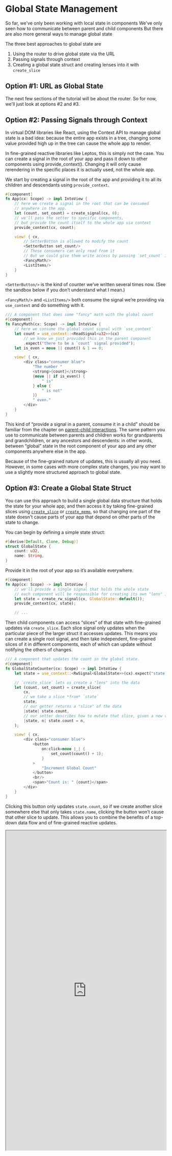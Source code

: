 # Global State Management

So far, we've only been working with local state in components
We've only seen how to communicate between parent and child components
But there are also more general ways to manage global state

The three best approaches to global state are

1. Using the router to drive global state via the URL
2. Passing signals through context
3. Creating a global state struct and creating lenses into it with `create_slice`

## Option #1: URL as Global State

The next few sections of the tutorial will be about the router.
So for now, we'll just look at options #2 and #3.

## Option #2: Passing Signals through Context

In virtual DOM libraries like React, using the Context API to manage global
state is a bad idea: because the entire app exists in a tree, changing
some value provided high up in the tree can cause the whole app to render.

In fine-grained reactive libraries like Leptos, this is simply not the case.
You can create a signal in the root of your app and pass it down to other
components using provide_context(). Changing it will only cause rerendering
in the specific places it is actually used, not the whole app.

We start by creating a signal in the root of the app and providing it to
all its children and descendants using `provide_context`.

```rust
#[component]
fn App(cx: Scope) -> impl IntoView {
    // here we create a signal in the root that can be consumed
    // anywhere in the app.
    let (count, set_count) = create_signal(cx, 0);
    // we'll pass the setter to specific components,
    // but provide the count itself to the whole app via context
    provide_context(cx, count);

    view! { cx,
        // SetterButton is allowed to modify the count
        <SetterButton set_count/>
        // These consumers can only read from it
        // But we could give them write access by passing `set_count` if we wanted
        <FancyMath/>
        <ListItems/>
    }
}
```

`<SetterButton/>` is the kind of counter we’ve written several times now.
(See the sandbox below if you don’t understand what I mean.)

`<FancyMath/>` and `<ListItems/>` both consume the signal we’re providing via
`use_context` and do something with it.

```rust
/// A component that does some "fancy" math with the global count
#[component]
fn FancyMath(cx: Scope) -> impl IntoView {
    // here we consume the global count signal with `use_context`
    let count = use_context::<ReadSignal<u32>>(cx)
        // we know we just provided this in the parent component
        .expect("there to be a `count` signal provided");
    let is_even = move || count() & 1 == 0;

    view! { cx,
        <div class="consumer blue">
            "The number "
            <strong>{count}</strong>
            {move || if is_even() {
                " is"
            } else {
                " is not"
            }}
            " even."
        </div>
    }
}
```

This kind of “provide a signal in a parent, consume it in a child” should be familiar
from the chapter on [parent-child interactions](./view/08_parent_child.md). The same
pattern you use to communicate between parents and children works for grandparents and
grandchildren, or any ancestors and descendents: in other words, between “global” state
in the root component of your app and any other components anywhere else in the app.

Because of the fine-grained nature of updates, this is usually all you need. However,
in some cases with more complex state changes, you may want to use a slightly more
structured approach to global state.

## Option #3: Create a Global State Struct

You can use this approach to build a single global data structure
that holds the state for your whole app, and then access it by
taking fine-grained slices using
[`create_slice`](https://docs.rs/leptos/latest/leptos/fn.create_slice.html)
or [`create_memo`](https://docs.rs/leptos/latest/leptos/fn.create_memo.html),
so that changing one part of the state doesn't cause parts of your
app that depend on other parts of the state to change.

You can begin by defining a simple state struct:

```rust
#[derive(Default, Clone, Debug)]
struct GlobalState {
    count: u32,
    name: String,
}
```

Provide it in the root of your app so it’s available everywhere.

```rust
#[component]
fn App(cx: Scope) -> impl IntoView {
    // we'll provide a single signal that holds the whole state
    // each component will be responsible for creating its own "lens" into it
    let state = create_rw_signal(cx, GlobalState::default());
    provide_context(cx, state);

    // ...
```

Then child components can access “slices” of that state with fine-grained
updates via `create_slice`. Each slice signal only updates when the particular
piece of the larger struct it accesses updates. This means you can create a single
root signal, and then take independent, fine-grained slices of it in different
components, each of which can update without notifying the others of changes.

```rust
/// A component that updates the count in the global state.
#[component]
fn GlobalStateCounter(cx: Scope) -> impl IntoView {
    let state = use_context::<RwSignal<GlobalState>>(cx).expect("state to have been provided");

    // `create_slice` lets us create a "lens" into the data
    let (count, set_count) = create_slice(
        cx,
        // we take a slice *from* `state`
        state,
        // our getter returns a "slice" of the data
        |state| state.count,
        // our setter describes how to mutate that slice, given a new value
        |state, n| state.count = n,
    );

    view! { cx,
        <div class="consumer blue">
            <button
                on:click=move |_| {
                    set_count(count() + 1);
                }
            >
                "Increment Global Count"
            </button>
            <br/>
            <span>"Count is: " {count}</span>
        </div>
    }
}
```

Clicking this button only updates `state.count`, so if we create another slice
somewhere else that only takes `state.name`, clicking the button won’t cause
that other slice to update. This allows you to combine the benefits of a top-down
data flow and of fine-grained reactive updates.

<iframe src="https://codesandbox.io/p/sandbox/1-basic-component-forked-8bte19?selection=%5B%7B%22endColumn%22%3A1%2C%22endLineNumber%22%3A2%2C%22startColumn%22%3A1%2C%22startLineNumber%22%3A2%7D%5D&file=%2Fsrc%2Fmain.rs" width="100%" height="1000px">
